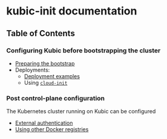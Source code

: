 # kubic-init documentation

## Table of Contents

### Configuring Kubic before bootstrapping the cluster

* [Preparing the bootstrap](config-pre.md)
* Deployments:
  * [Deployment examples](../deployments/README.md)
  * Using [`cloud-init`](../deployments/cloud-init/README.md)

### Post control-plane configuration

The Kubernetes cluster running on Kubic can be
configured

* [External authentication](dex.md)
* [Using other Docker registries](registries.md)

